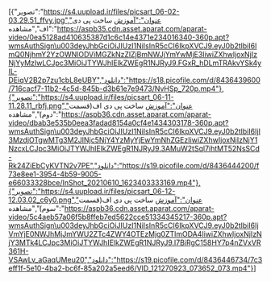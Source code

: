 [{"تصویر":"https://s4.uupload.ir/files/picsart_06-02-03.29.51_ffvy.jpg","عنوان":"آموزش ساخت پی دی اف","مشاهده":"https://aspb35.cdn.asset.aparat.com/aparat-video/0ea5128ad410635387d1c6c14e4371e234016340-360p.apt?wmsAuthSign\u003deyJhbGciOiJIUzI1NiIsInR5cCI6IkpXVCJ9.eyJ0b2tlbiI6ImQ0NjhmY2YzOWNlODViMGZkNzZlZjBmNWJjYmYwMjE3IiwiZXhwIjoxNjIzNjYyMzIwLCJpc3MiOiJTYWJhIElkZWEgR1NJRyJ9.FGxR_hDLmTRAkvYSk4yIL-DEiqV2B2p7zu1cbL8eUBY","دانلود":"https://s18.picofile.com/d/8436439600/716cacf7-11b2-4c5d-845b-d3b61e7e9473/NvHSp_720p.mp4"},{"تصویر":"https://s4.uupload.ir/files/picsart_06-11-11.28.11_rbfj.png","عنوان":"آموزش ساخت پی دی اف(قسمت دوم)","مشاهده":"https://aspb36.cdn.asset.aparat.com/aparat-video/dbab3e535b0eea3fadad8154a0cf4e1434303178-360p.apt?wmsAuthSign\u003deyJhbGciOiJIUzI1NiIsInR5cCI6IkpXVCJ9.eyJ0b2tlbiI6IjI3MzdjOTgwMTg3M2JlNjc5NjY4YzMyYjEwYmNhZGEzIiwiZXhwIjoxNjIzNjY1NzcxLCJpc3MiOiJTYWJhIElkZWEgR1NJRyJ9.3AMuW2tSql7ihtMT52NsSCd-Rk24ZiEbCyKVTN2v7PE","دانلود":"https://s19.picofile.com/d/8436444200/f73e8ee1-3954-4b59-9005-e66033328bce/InShot_20210610_1623403333169.mp4"},{"تصویر":"https://s4.uupload.ir/files/picsart_06-12-12.03.02_c6y0.png","عنوان":"آموزش ساخت پی دی اف(قسمت سوم)","مشاهده":"https://aspb36.cdn.asset.aparat.com/aparat-video/5c4aeb57a06f5b8ffeb7ed5622cce51334345217-360p.apt?wmsAuthSign\u003deyJhbGciOiJIUzI1NiIsInR5cCI6IkpXVCJ9.eyJ0b2tlbiI6IjVmYjE0NWJhMjJmYWU2ZTc4ZWY4OTEzMjg0ZTlmODA4IiwiZXhwIjoxNjIzNjY3MTk4LCJpc3MiOiJTYWJhIElkZWEgR1NJRyJ9.l7BiRgC158HY7p4nZVxVR361H-VSAwLv_aGaqUMeu20","دانلود":"https://s19.picofile.com/d/8436446734/7c3eff1f-5e10-4ba2-bc6f-85a202a5eed6/VID_121270923_073652_073.mp4"}]
